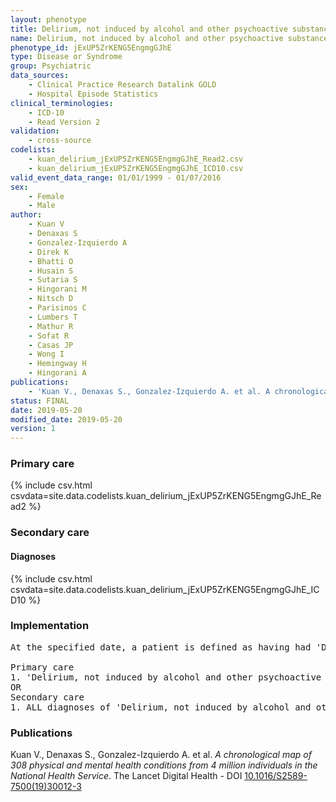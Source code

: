 ```yaml
---
layout: phenotype
title: Delirium, not induced by alcohol and other psychoactive substances
name: Delirium, not induced by alcohol and other psychoactive substances
phenotype_id: jExUP5ZrKENG5EngmgGJhE 
type: Disease or Syndrome
group: Psychiatric
data_sources: 
    - Clinical Practice Research Datalink GOLD
    - Hospital Episode Statistics
clinical_terminologies: 
    - ICD-10
    - Read Version 2
validation: 
    - cross-source
codelists: 
    - kuan_delirium_jExUP5ZrKENG5EngmgGJhE_Read2.csv
    - kuan_delirium_jExUP5ZrKENG5EngmgGJhE_ICD10.csv
valid_event_data_range: 01/01/1999 - 01/07/2016
sex: 
    - Female
    - Male
author: 
    - Kuan V
    - Denaxas S
    - Gonzalez-Izquierdo A
    - Direk K
    - Bhatti O
    - Husain S
    - Sutaria S
    - Hingorani M
    - Nitsch D
    - Parisinos C
    - Lumbers T
    - Mathur R
    - Sofat R
    - Casas JP
    - Wong I
    - Hemingway H
    - Hingorani A
publications: 
    - 'Kuan V., Denaxas S., Gonzalez-Izquierdo A. et al. A chronological map of 308 physical and mental health conditions from 4 million individuals in the National Health Service. The Lancet Digital Health - DOI: 10.1016/S2589-7500(19)30012-3' 
status: FINAL
date: 2019-05-20
modified_date: 2019-05-20
version: 1
---
```

### Primary care 
{% include csv.html csvdata=site.data.codelists.kuan_delirium_jExUP5ZrKENG5EngmgGJhE_Read2 %}
### Secondary care 
#### Diagnoses 
{% include csv.html csvdata=site.data.codelists.kuan_delirium_jExUP5ZrKENG5EngmgGJhE_ICD10 %}
### Implementation 
<pre>At the specified date, a patient is defined as having had 'Delirium, not induced by alcohol and other psychoactive substances', not induced by alcohol and other psychoactive substances IF they meet the criteria for any of the following on or before the specified date. The earliest date on which the individual meets any of the following criteria on or before the specified date is defined as the first event date:

Primary care
1. 'Delirium, not induced by alcohol and other psychoactive substances', not induced by alcohol and other psychoactive substances diagnosis or history of diagnosis during a consultation 
OR
Secondary care
1. ALL diagnoses of 'Delirium, not induced by alcohol and other psychoactive substances', not induced by alcohol and other psychoactive substances or history of diagnosis during a hospitalization</pre> 
 
### Publications 
Kuan V., Denaxas S., Gonzalez-Izquierdo A. et al. _A chronological map of 308 physical and mental health conditions from 4 million individuals in the National Health Service_. The Lancet Digital Health - DOI <a href='https://www.thelancet.com/journals/landig/article/PIIS2589-7500(19)30012-3/fulltext'>10.1016/S2589-7500(19)30012-3</a>